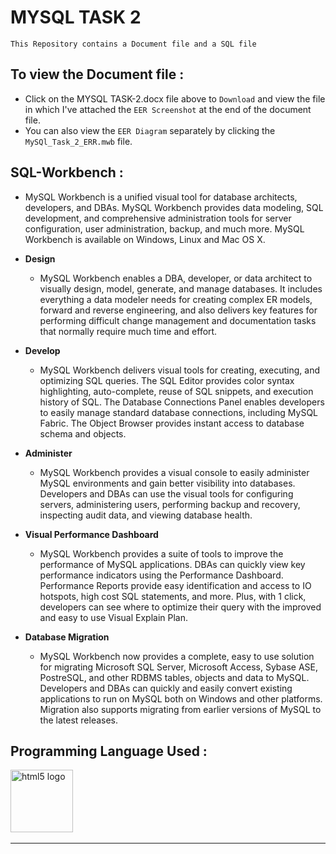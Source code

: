 # MYSQL TASK 2

`This Repository contains a Document file and a SQL file `  

## To view the Document file :

- Click on the MYSQL TASK-2.docx file above to `Download` and view the file in which I've attached the `EER Screenshot` at the end of the document file.
- You can also view the `EER Diagram` separately by clicking the `MySQl_Task_2_ERR.mwb` file.

## SQL-Workbench :

- MySQL Workbench is a unified visual tool for database architects, developers, and DBAs. MySQL Workbench provides data modeling, SQL development, and comprehensive administration tools for server configuration, user administration, backup, and much more. MySQL Workbench is available on Windows, Linux and Mac OS X.
  
- **Design**
  - MySQL Workbench enables a DBA, developer, or data architect to visually design, model, generate, and manage databases. It includes everything a data modeler needs for creating complex ER models, forward and reverse engineering, and also delivers key features for performing difficult change management and documentation tasks that normally require much time and effort.

- **Develop**
  - MySQL Workbench delivers visual tools for creating, executing, and optimizing SQL queries. The SQL Editor provides color syntax highlighting, auto-complete, reuse of SQL snippets, and execution history of SQL. The Database Connections Panel enables developers to easily manage standard database connections, including MySQL Fabric. The Object Browser provides instant access to database schema and objects.
  
- **Administer**
  - MySQL Workbench provides a visual console to easily administer MySQL environments and gain better visibility into databases. Developers and DBAs can use the visual tools for configuring servers, administering users, performing backup and recovery, inspecting audit data, and viewing database health.

- **Visual Performance Dashboard**
  - MySQL Workbench provides a suite of tools to improve the performance of MySQL applications. DBAs can quickly view key performance indicators using the Performance Dashboard. Performance Reports provide easy identification and access to IO hotspots, high cost SQL statements, and more. Plus, with 1 click, developers can see where to optimize their query with the improved and easy to use Visual Explain Plan.

- **Database Migration**
  - MySQL Workbench now provides a complete, easy to use solution for migrating Microsoft SQL Server, Microsoft Access, Sybase ASE, PostreSQL, and other RDBMS tables, objects and data to MySQL. Developers and DBAs can quickly and easily convert existing applications to run on MySQL both on Windows and other platforms. Migration also supports migrating from earlier versions of MySQL to the latest releases.

### <h2 align="left">Programming Language Used :</h2>

<div align="left">
  <img src="https://www.svgrepo.com/show/303251/mysql-logo.svg" height="100" alt="html5 logo"  />
  <img width="50" />
  </div>

------